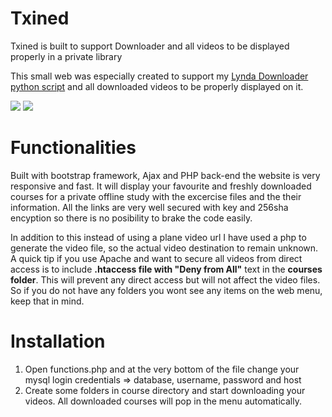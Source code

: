 # Txined
Txined is built to support Downloader and all videos to be displayed properly in a private library 

This small web was especially created to support my <a href="https://github.com/r00tmebaby/Lynda_Downloader">Lynda Downloader python script</a> and all downloaded videos to be properly displayed on it.

<image src="https://i.gyazo.com/9c01bc69a8d90dcba2b0d6064b32230f.png"/>

<image src="https://i.ibb.co/d2x95Y9/1.png"/>

# Functionalities
Built with bootstrap framework, Ajax and PHP back-end the website is very responsive and fast. It will display your favourite and freshly downloaded courses for a private offline study with the excercise files and the their information.
All the links are very well secured with key and 256sha encyption so there is no posibility to brake the code easily. 

In addition to this instead of using a plane video url I have used a php to generate the video file, so the actual video destination to remain unknown.
A quick tip if you use Apache and want to secure all videos from direct access is to include <b>.htaccess file with "Deny from All"</b> text in the <b>courses folder</b>. This will prevent any direct access but will not affect the video files.
So if you do not have any folders you wont see any items on the web menu, keep that in mind.

# Installation
1. Open functions.php and at the very bottom of the file change your mysql login credentials => database, username, password and host
2. Create some folders in course directory and start downloading your videos. All downloaded courses will pop in the menu automatically.

